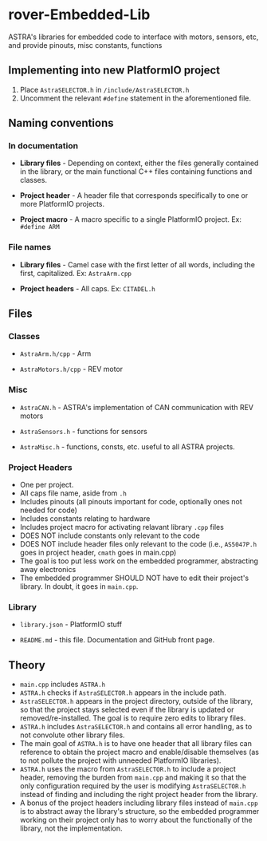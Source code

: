 # rover-Embedded-Lib

ASTRA's libraries for embedded code to interface with motors, sensors, etc, and provide pinouts, misc
constants, functions

## Implementing into new PlatformIO project

 1. Place `AstraSELECTOR.h` in `/include/AstraSELECTOR.h`
 2. Uncomment the relevant `#define` statement in the aforementioned file.

## Naming conventions

### In documentation

- **Library files** - Depending on context, either the files generally contained in the library,
or the main functional C++ files containing functions and classes.

- **Project header** - A header file that corresponds specifically to one or more PlatformIO projects.

- **Project macro** - A macro specific to a single PlatformIO project. Ex: `#define ARM`

### File names

- **Library files** - Camel case with the first letter of all words, including the first, capitalized. Ex: `AstraArm.cpp`

- **Project headers** - All caps. Ex: `CITADEL.h`

## Files

### Classes

- `AstraArm.h/cpp` - Arm

- `AstraMotors.h/cpp` - REV motor

### Misc

- `AstraCAN.h` - ASTRA's implementation of CAN communication with REV motors

- `AstraSensors.h` - functions for sensors

- `AstraMisc.h` - functions, consts, etc. useful to all ASTRA projects.

### Project Headers

- One per project.
- All caps file name, aside from `.h`
- Includes pinouts (all pinouts important for code, optionally ones not needed for code)
- Includes constants relating to hardware
- Includes project macro for activating relavant library `.cpp` files
- DOES NOT include constants only relevant to the code
- DOES NOT include header files only relevant to the code (i.e., `AS5047P.h` goes in project header, `cmath` goes in main.cpp)
- The goal is too put less work on the embedded programmer, abstracting away electronics
- The embedded programmer SHOULD NOT have to edit their project's library. In doubt, it goes in `main.cpp`.

### Library

- `library.json` - PlatformIO stuff

- `README.md` - this file. Documentation and GitHub front page.

## Theory

- `main.cpp` includes `ASTRA.h`
- `ASTRA.h` checks if `AstraSELECTOR.h` appears in the include path.
- `AstraSELECTOR.h` appears in the project directory, outside of the library, so that the project stays selected
even if the library is updated or removed/re-installed. The goal is to require zero edits to library files.
- `ASTRA.h` includes `AstraSELECTOR.h` and contains all error handling, as to not convolute other library files.
- The main goal of `ASTRA.h` is to have one header that all library files can reference to obtain the project macro
and enable/disable themselves (as to not pollute the project with unneeded PlatformIO libraries).
- `ASTRA.h` uses the macro from `AstraSELECTOR.h` to include a project header, removing the burden from `main.cpp`
and making it so that the only configuration required by the user is modifying `AstraSELECTOR.h` instead of finding
and including the right project header from the library.
- A bonus of the project headers including library files instead of `main.cpp` is to abstract away the library's
structure, so the embedded programmer working on their project only has to worry about the functionally of the library,
not the implementation.
